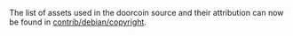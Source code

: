 The list of assets used in the doorcoin source and their attribution can now be found in [contrib/debian/copyright](../contrib/debian/copyright).
